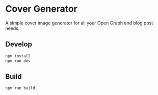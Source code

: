 # Cover Generator

A simple cover image generator for all your Open Graph and blog post needs.

## Develop

```bash
npm install
npm run dev
```

## Build

```bash
npm run build
```
